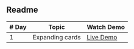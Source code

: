 ## Readme
| # Day         | Topic         | Watch Demo |
| ------------- | ------------- | -----------
| 1          |      Expanding cards| [Live Demo](https://first-50-islomnumanov.netlify.app/) |


